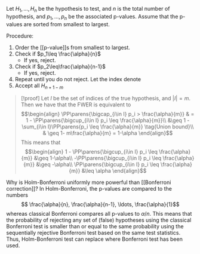 Let $H_1, \ldots, H_n$ be the hypothesis to test, and $n$ is the total number of hypothesis, and $p_1, \ldots, p_n$ be the associated p-values. Assume that the p-values are sorted from smallest to largest.

Procedure:
1. Order the [[p-value]]s from smallest to largest. 
2. Check if $p_1\leq \frac{\alpha}{n}$
	- If yes, reject.
3. Check if $p_2\leq\frac{\alpha}{n-1}$
	- If yes, reject.
4. Repeat until you do not reject. Let the index  denote 
5. Accept all $H_{n+1-m}$

> [!proof]
> Let $I$ be the set of indices of the true hypothesis, and $|I|=m$. Then we have that the FWER is equivalent to
> $$\begin{align}
> \PP\parens{\bigcap_{i\in I} p_i > \frac{\alpha}{m}} &
> = 1 - \PP\parens{\bigcup_{i\in I} p_i \leq \frac{\alpha}{m}}\\
> &\geq 1 - \sum_{i\in I}\PP\parens{p_i \leq \frac{\alpha}{m}} \tag{Union bound}\\
> & \geq 1- m\frac{\alpha}{m} = 1-\alpha
> \end{align}$$
> This means that 
> $$\begin{align}
> 1 - \PP\parens{\bigcup_{i\in I} p_i \leq \frac{\alpha}{m}} &\geq 1-\alpha\\
> -\PP\parens{\bigcup_{i\in I} p_i \leq \frac{\alpha}{m}} &\geq -\alpha\\
> \PP\parens{\bigcup_{i\in I} p_i \leq \frac{\alpha}{m}} &\leq \alpha
> \end{align}$$


Why is Holm-Bonferroni uniformly more powerful than [[Bonferroni correction]]? In Holm-Bonferroni, the p-values are compared to the numbers
$$
\frac{\alpha}{n}, \frac{\alpha}{n-1}, \ldots, \frac{\alpha}{1}$$
whereas classical Bonferroni compares all p-values to $\alpha/n$. This means that the probability of rejecting any set of (false) hypotheses using the classical Bonferroni test is smaller than or equal to the same probability using the sequentially rejective Bonferroni test based on the same test statistics. Thus, Holm-Bonferroni test can replace where Bonferroni test has been used. 